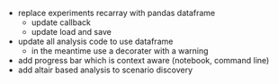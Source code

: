 

* replace experiments recarray with pandas dataframe
	* update callback
	* update load and save
* update all analysis code to use dataframe
	* in the meantime use a decorater with a warning
* add progress bar which is context aware (notebook, command line)
* add altair based analysis to scenario discovery